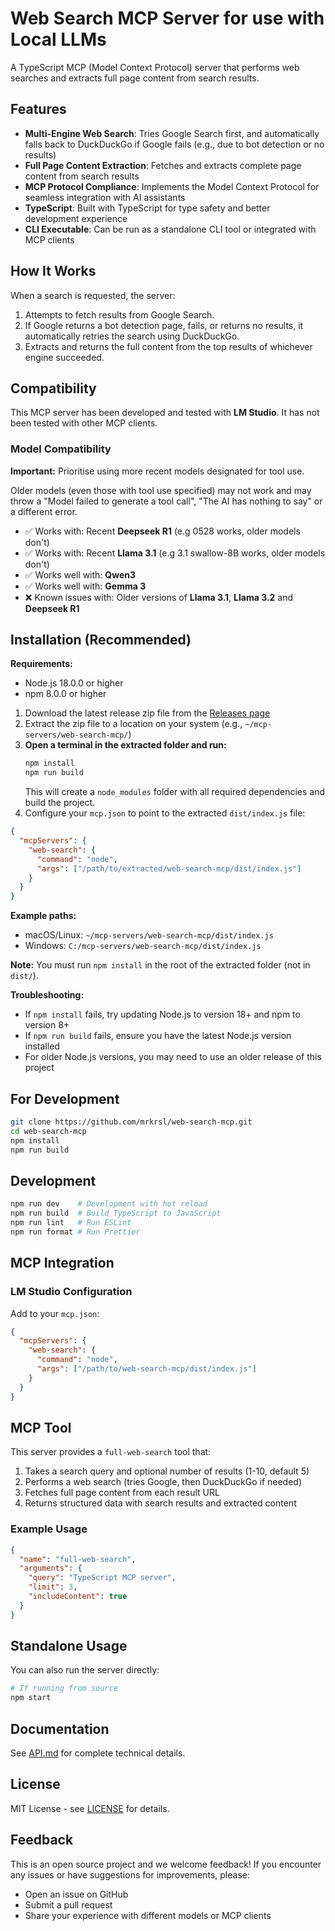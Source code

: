 # Web Search MCP Server for use with Local LLMs

A TypeScript MCP (Model Context Protocol) server that performs web searches and extracts full page content from search results.

## Features

- **Multi-Engine Web Search**: Tries Google Search first, and automatically falls back to DuckDuckGo if Google fails (e.g., due to bot detection or no results)
- **Full Page Content Extraction**: Fetches and extracts complete page content from search results
- **MCP Protocol Compliance**: Implements the Model Context Protocol for seamless integration with AI assistants
- **TypeScript**: Built with TypeScript for type safety and better development experience
- **CLI Executable**: Can be run as a standalone CLI tool or integrated with MCP clients

## How It Works

When a search is requested, the server:
1. Attempts to fetch results from Google Search.
2. If Google returns a bot detection page, fails, or returns no results, it automatically retries the search using DuckDuckGo.
3. Extracts and returns the full content from the top results of whichever engine succeeded.

## Compatibility

This MCP server has been developed and tested with **LM Studio**. It has not been tested with other MCP clients.

### Model Compatibility
**Important:** Prioritise using more recent models designated for tool use. 

Older models (even those with tool use specified) may not work and may throw a "Model failed to generate a tool call", "The AI has nothing to say" or a different error.

- ✅ Works with: Recent **Deepseek R1** (e.g 0528 works, older models don't)
- ✅ Works with: Recent **Llama 3.1** (e.g 3.1 swallow-8B works, older models don't)
- ✅ Works well with: **Qwen3**
- ✅ Works well with: **Gemma 3**
- ❌ Known issues with: Older versions of **Llama 3.1**, **Llama 3.2** and **Deepseek R1**

## Installation (Recommended)

**Requirements:**
- Node.js 18.0.0 or higher
- npm 8.0.0 or higher

1. Download the latest release zip file from the [Releases page](https://github.com/mrkrsl/web-search-mcp/releases)
2. Extract the zip file to a location on your system (e.g., `~/mcp-servers/web-search-mcp/`)
3. **Open a terminal in the extracted folder and run:**
   ```bash
   npm install
   npm run build
   ```
   This will create a `node_modules` folder with all required dependencies and build the project.
4. Configure your `mcp.json` to point to the extracted `dist/index.js` file:

```json
{
  "mcpServers": {
    "web-search": {
      "command": "node",
      "args": ["/path/to/extracted/web-search-mcp/dist/index.js"]
    }
  }
}
```

**Example paths:**
- macOS/Linux: `~/mcp-servers/web-search-mcp/dist/index.js`
- Windows: `C:/mcp-servers/web-search-mcp/dist/index.js`

**Note:** You must run `npm install` in the root of the extracted folder (not in `dist/`).

**Troubleshooting:**
- If `npm install` fails, try updating Node.js to version 18+ and npm to version 8+
- If `npm run build` fails, ensure you have the latest Node.js version installed
- For older Node.js versions, you may need to use an older release of this project

## For Development
```bash
git clone https://github.com/mrkrsl/web-search-mcp.git
cd web-search-mcp
npm install
npm run build
```

## Development

```bash
npm run dev    # Development with hot reload
npm run build  # Build TypeScript to JavaScript
npm run lint   # Run ESLint
npm run format # Run Prettier
```

## MCP Integration

### LM Studio Configuration

Add to your `mcp.json`:
```json
{
  "mcpServers": {
    "web-search": {
      "command": "node",
      "args": ["/path/to/web-search-mcp/dist/index.js"]
    }
  }
}
```

## MCP Tool

This server provides a `full-web-search` tool that:

1. Takes a search query and optional number of results (1-10, default 5)
2. Performs a web search (tries Google, then DuckDuckGo if needed)
3. Fetches full page content from each result URL
4. Returns structured data with search results and extracted content

### Example Usage
```json
{
  "name": "full-web-search",
  "arguments": {
    "query": "TypeScript MCP server",
    "limit": 3,
    "includeContent": true
  }
}
```

## Standalone Usage

You can also run the server directly:
```bash
# If running from source
npm start
```

## Documentation

See [API.md](./docs/API.md) for complete technical details.

## License

MIT License - see [LICENSE](./LICENSE) for details.

## Feedback

This is an open source project and we welcome feedback! If you encounter any issues or have suggestions for improvements, please:

- Open an issue on GitHub
- Submit a pull request
- Share your experience with different models or MCP clients
